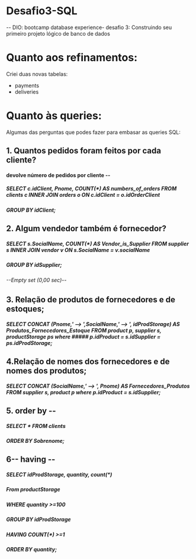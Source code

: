 # Desafio3-SQL
-- DIO: bootcamp database experience- desafio 3: Construindo seu primeiro projeto lógico de banco de dados

# Quanto aos refinamentos:
Criei duas novas tabelas:
- payments
- deliveries

# Quanto às queries:
Algumas das perguntas que podes fazer para embasar as queries SQL:

## 1. Quantos pedidos foram feitos por cada cliente?
#### devolve número de pedidos por cliente --
##### SELECT c.idClient, Pnome, COUNT(*) AS numbers_of_orders FROM clients c INNER JOIN orders o ON c.idClient = o.idOrderClient
#####                    GROUP BY idClient;


## 2. Algum vendedor também é fornecedor?
##### SELECT s.SocialName, COUNT(*) AS Vendor_is_Supplier FROM supplier s INNER JOIN vendor v ON s.SocialName = v.socialName
#####                    GROUP BY idSupplier;
###### --Empty set (0,00 sec)--

## 3. Relação de produtos de fornecedores e de estoques;
##### SELECT CONCAT (Pnome,' --> ',SocialName,' --> ', idProdStorage) AS Produtos_Fornecedores_Estoque FROM product p, supplier s, productStorage ps  where ##### p.idProduct = s.idSupplier = ps.idProdStorage;


## 4.Relação de nomes dos fornecedores e de nomes dos produtos;
##### SELECT CONCAT (SocialName,' --> ', Pnome) AS Fornecedores_Produtos FROM supplier s, product p where p.idProduct = s.idSupplier;


## 5. order by --
##### SELECT * FROM clients
#####      ORDER BY Sobrenome;

## 6-- having --

##### SELECT idProdStorage, quantity, count(*)
#####      From productStorage
#####      WHERE quantity >=100
#####      GROUP BY idProdStorage
#####      HAVING COUNT(*) >=1
#####      ORDER BY quantity;

